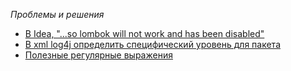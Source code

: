 _Проблемы и решения_
* [В Idea, "...so lombok will not work and has been disabled"](1.%20В%20Idea%20so%20lombok%20will%20not%20work%20and%20has%20been%20disabled/1.%20В%20Idea%20so%20lombok%20will%20not%20work%20and%20has%20been%20disabled.md)
* [В xml log4j определить специфический уровень для пакета](2.%20В%20xml%20log4j%20определить%20специфический%20уровень%20для%20пакета/2.%20В%20xml%20log4j%20определить%20специфический%20уровень%20для%20пакета.md)
* [Полезные регулярные выражения](3.%20Полезные%20регулярные%20выражения/3.%20Полезные%20регулярные%20выражения.md)